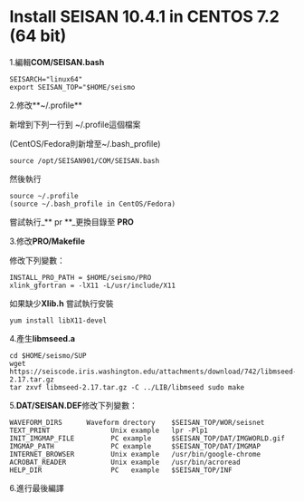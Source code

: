 # Install SEISAN 10.4.1 in CENTOS 7.2 \(64 bit\)

1.編輯**COM/SEISAN.bash**

```
SEISARCH="linux64"
export SEISAN_TOP="$HOME/seismo
```

2.修改**~/.profile**

新增到下列一行到 ~/.profile這個檔案

\(CentOS/Fedora則新增至~/.bash\_profile\)

```
source /opt/SEISAN901/COM/SEISAN.bash
```

然後執行

```
source ~/.profile
(source ~/.bash_profile in CentOS/Fedora)
```

嘗試執行_** pr **_更換目錄至 **PRO**

3.修改**PRO/Makefile**

修改下列變數：

```
INSTALL_PRO_PATH = $HOME/seismo/PRO
xlink_gfortran = -lX11 -L/usr/include/X11
```

如果缺少**Xlib.h** 嘗試執行安裝

```
yum install libX11-devel
```

4.產生**libmseed.a**

```
cd $HOME/seismo/SUP
wget https://seiscode.iris.washington.edu/attachments/download/742/libmseed-2.17.tar.gz
tar zxvf libmseed-2.17.tar.gz -C ../LIB/libmseed sudo make
```

5.**DAT/SEISAN.DEF**修改下列變數：

```
WAVEFORM_DIRS      Waveform drectory    $SEISAN_TOP/WOR/seisnet
TEXT_PRINT               Unix example   lpr -Plp1
INIT_IMGMAP_FILE         PC example     $SEISAN_TOP/DAT/IMGWORLD.gif
IMGMAP_PATH              PC example     $SEISAN_TOP/DAT/IMGMAP
INTERNET_BROWSER         Unix example   /usr/bin/google-chrome
ACROBAT_READER           Unix example   /usr/bin/acroread
HELP_DIR                 PC   example   $SEISAN_TOP/INF
```

6.進行最後編譯


